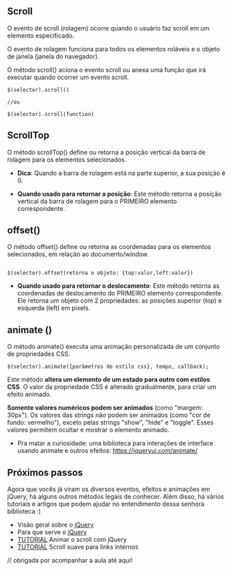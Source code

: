 ## Scroll 
O evento de scroll (rolagem) ocorre quando o usuário faz scroll em um elemento especificado.

O evento de rolagem funciona para todos os elementos roláveis ​​e o objeto de janela (janela do navegador).

O método scroll() aciona o evento scroll ou anexa uma função que irá executar quando ocorrer um evento scroll.

```
$(selector).scroll()

//ou 

$(selector).scroll(function)
```

## ScrollTop

O método scrollTop() define ou retorna a posição vertical da barra de rolagem para os elementos selecionados.

- __Dica__: Quando a barra de rolagem está na parte superior, a sua posição é 0.

- __Quando usado para retornar a posição__:
Este método retorna a posição vertical da barra de rolagem para o PRIMEIRO elemento correspondente. 

## offset()

O método offset() define ou retorna as coordenadas para os elementos selecionados, em relação ao documento/window.

```

$(selector).offset(retorna o objeto: {top:valor,left:valor})

```

- __Quando usado para retornar o deslocamento__:
Este método retorna as coordenadas de deslocamento do PRIMEIRO elemento correspondente. Ele retorna um objeto com 2 propriedades: as posições superior (top) e esquerda (left) em pixels.


## animate ()

O método animate() executa uma animação personalizada de um conjunto de propriedades CSS.

```
$(selector).animate({parâmetros de estilo css}, tempo, callback);

```

Este método __altera um elemento de um estado para outro com estilos CSS__. O valor da propriedade CSS é alterado gradualmente, para criar um efeito animado.

__Somente valores numéricos podem ser animados__ (como "margem: 30px"). Os valores das strings não podem ser animados (como "cor de fundo: vermelho"), exceto pelas strings "show", "hide" e "toggle". Esses valores permitem ocultar e mostrar o elemento animado.

- Pra matar a curiosidade: uma biblioteca para interações de interface usando animate e outros efeitos: https://jqueryui.com/animate/ 


## Próximos passos

Agora que vocês já viram os diversos eventos, efeitos e animações em jQuery, há alguns outros métodos legais de conhecer. Além disso, há vários tutoriais e artigos que podem ajudar no entendimento dessa senhora biblioteca :) 

- Visão geral sobre o [jQuery](https://www.devmedia.com.br/jquery-basico-visao-geral-da-biblioteca/28565)
- Para que serve o [jQuery](https://www.hostinger.com.br/tutoriais/o-que-e-jquery/)
- [TUTORIAL](https://www.youtube.com/watch?v=e3NhP1nt-lY) Animar o scroll com jQuery
- [TUTORIAL](https://www.youtube.com/watch?v=kYXUgw27EqM) Scroll suave para links internos


// obrigada por acompanhar a aula até aqui! 